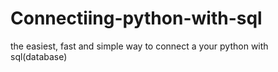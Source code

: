 # Connectiing-python-with-sql
the easiest, fast and simple way to connect a your python with sql(database)
